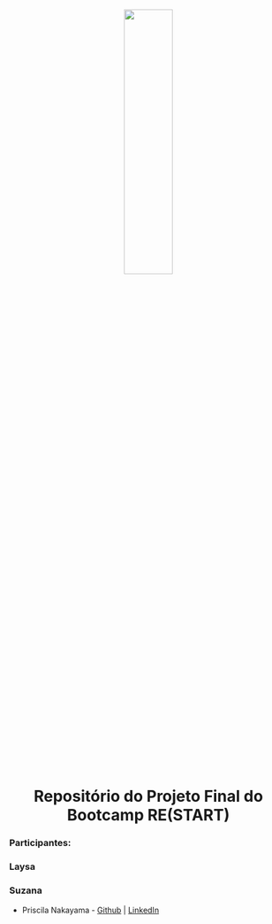 <h1 align="center">
    
<p align="center">
<img src= "https://github.com/user-attachments/assets/cd02e81e-7b2c-4412-8846-611e84d1f060" " width="42%" height="35%"/>


<h1 align="center"><b>Repositório do Projeto Final do Bootcamp RE(START)</b></h1>


<p align="center"> 



<h3>Participantes:</h3>

 ### Laysa 

 ### Suzana

 + Priscila Nakayama  - [Github](https://github.com/prinakayama) | [LinkedIn](https://www.linkedin.com/in/priscila-nakayama/)


